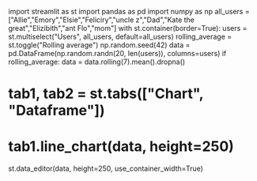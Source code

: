 import streamlit as st
import pandas as pd
import numpy as np
all_users = ["Allie","Emory","Elsie","Feliciry","uncle z","Dad","Kate the great","Elizibith","ant Flo","mom"]
with st.container(border=True):
    users = st.multiselect("Users", all_users, default=all_users)
    rolling_average = st.toggle("Rolling average")
np.random.seed(42)
data = pd.DataFrame(np.random.randn(20, len(users)), columns=users)
if rolling_average:
    data = data.rolling(7).mean().dropna()
# tab1, tab2 = st.tabs(["Chart", "Dataframe"])
# tab1.line_chart(data, height=250)
st.data_editor(data, height=250, use_container_width=True)